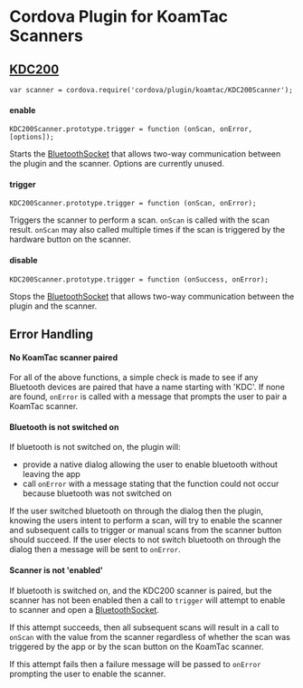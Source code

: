 # Cordova Plugin for KoamTac Scanners

## [KDC200](http://www.koamtac.com/kdc200.html)

	var scanner = cordova.require('cordova/plugin/koamtac/KDC200Scanner');

#### enable

	KDC200Scanner.prototype.trigger = function (onScan, onError, [options]);

Starts the [BluetoothSocket](http://developer.android.com/reference/android/bluetooth/BluetoothSocket.html)
that allows two-way communication between the plugin and the scanner. Options are currently unused.

#### trigger

	KDC200Scanner.prototype.trigger = function (onScan, onError);

Triggers the scanner to perform a scan. `onScan` is called with the scan result.
`onScan` may also called multiple times if the scan is triggered by the hardware 
button on the scanner.

#### disable

	KDC200Scanner.prototype.trigger = function (onSuccess, onError);

Stops the [BluetoothSocket](http://developer.android.com/reference/android/bluetooth/BluetoothSocket.html)
that allows two-way communication between the plugin and the scanner.

## Error Handling

#### No KoamTac scanner paired

For all of the above functions, a simple check is made to see if any Bluetooth devices are paired that have a name starting with 'KDC'.
If none are found, `onError` is called with a message that prompts the user to pair a KoamTac scanner.

#### Bluetooth is not switched on

If bluetooth is not switched on, the plugin will:

- provide a native dialog allowing the user to enable bluetooth without leaving the app
- call `onError` with a message stating that the function could not occur because bluetooth was not switched on

If the user switched bluetooth on through the dialog then the plugin, knowing the users intent to perform a scan, 
will try to enable the scanner and subsequent calls to trigger or manual scans from the scanner button should succeed. 
If the user elects to not switch bluetooth on through the dialog then a message will be sent to `onError`.

#### Scanner is not 'enabled'

If bluetooth is switched on, and the KDC200 scanner is paired, but the scanner has not been enabled then
a call to `trigger` will attempt to enable to scanner and open a 
[BluetoothSocket](http://developer.android.com/reference/android/bluetooth/BluetoothSocket.html).

If this attempt succeeds, then all subsequent scans will result in a call to `onScan` with the value from the scanner 
regardless of whether the scan was triggered by the app or by the scan button on the KoamTac scanner.

If this attempt fails then a failure message will be passed to `onError` prompting the user to enable the scanner.
